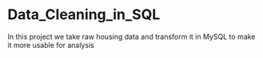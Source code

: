 # Data_Cleaning_in_SQL
In this project we take raw housing data and transform it in MySQL to make it more usable for analysis
